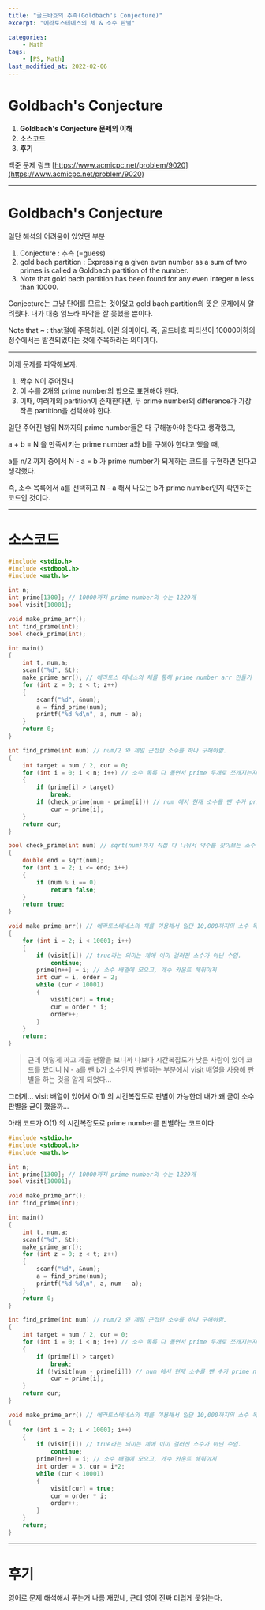```yaml
---
title: "골드바흐의 추측(Goldbach's Conjecture)"
excerpt: "에라토스테네스의 체 & 소수 판별"

categories:
    - Math
tags:
    - [PS, Math]
last_modified_at: 2022-02-06
---
```

# Goldbach's Conjecture
1. **Goldbach's Conjecture 문제의 이해**
2. 소스코드
3. **후기**

백준 문제 링크 [https://www.acmicpc.net/problem/9020](https://www.acmicpc.net/problem/9020)


---

#  Goldbach's Conjecture

일단 해석의 어려움이 있었던 부분
1. Conjecture : 추측 (=guess)
2. gold bach partition : Expressing a given even number as a sum of two primes is called a Goldbach partition of the number.
3. Note that gold bach partition has been found for any even integer n less than 10000.

Conjecture는 그냥 단어를 모르는 것이었고 gold bach partition의 뜻은 문제에서 알려줬다. 내가 대충 읽느라 파악을 잘 못했을 뿐이다.

Note that ~ : that절에 주목하라. 이런 의미이다. 즉, 골드바흐 파티션이 10000이하의 정수에서는 발견되었다는 것에 주목하라는 의미이다.

---

이제 문제를 파악해보자.

1. 짝수 N이 주어진다
2. 이 수를 2개의 prime number의 합으로 표현해야 한다.
3. 이때, 여러개의 partition이 존재한다면, 두 prime number의 difference가 가장 작은 partition을 선택해야 한다.

일단 주어진 범위 N까지의 prime number들은 다 구해놓아야 한다고 생각했고, 

a + b = N 을 만족시키는 prime number a와 b를 구해야 한다고 했을 때,

a를 n/2 까지 중에서 N - a = b 가 prime number가 되게하는 코드를 구현하면 된다고 생각했다.

즉, 소수 목록에서 a를 선택하고 N - a 해서 나오는 b가 prime number인지 확인하는 코드인 것이다.

---

# 소스코드

```c
#include <stdio.h>
#include <stdbool.h>
#include <math.h>

int n;
int prime[1300]; // 10000까지 prime number의 수는 1229개
bool visit[10001];

void make_prime_arr();
int find_prime(int);
bool check_prime(int);

int main()
{
	int t, num,a;
	scanf("%d", &t);
	make_prime_arr(); // 에라토스 테네스의 체를 통해 prime number arr 만들기
	for (int z = 0; z < t; z++)
	{
		scanf("%d", &num);
		a = find_prime(num);
		printf("%d %d\n", a, num - a);
	}
	return 0;
}

int find_prime(int num) // num/2 와 제일 근접한 소수를 하나 구해야함.
{
	int target = num / 2, cur = 0;
	for (int i = 0; i < n; i++) // 소수 목록 다 돌면서 prime 두개로 쪼개지는지 확인해야지
	{
		if (prime[i] > target)
			break;
		if (check_prime(num - prime[i])) // num 에서 현재 소수를 뺀 수가 prime number라면 두개로 쪼갤 수 있다는 의미지
			cur = prime[i];
	}
	return cur;
}

bool check_prime(int num) // sqrt(num)까지 직접 다 나눠서 약수를 찾아보는 소수 판별법
{
	double end = sqrt(num);
	for (int i = 2; i <= end; i++)
	{
		if (num % i == 0)
			return false;
	}
	return true;
}

void make_prime_arr() // 에라토스테네스의 체를 이용해서 일단 10,000까지의 소수 목록을 구해놓는것
{
	for (int i = 2; i < 10001; i++)
	{
		if (visit[i]) // true라는 의미는 체에 이미 걸러진 소수가 아닌 수임.
			continue;
		prime[n++] = i; // 소수 배열에 모으고, 개수 카운트 해줘야지
		int cur = i, order = 2;
		while (cur < 10001)
		{
			visit[cur] = true;
			cur = order * i;
			order++;
		}
	}
	return;
}

```

>근데 이렇게 짜고 제출 현황을 보니까 나보다 시간복잡도가 낮은 사람이 있어 코드를 봤더니 N - a를 뺀 b가 소수인지 판별하는 부분에서 visit 배열을 사용해 판별을 하는 것을 알게 되었다...

그러게... visit 배열이 있어서 O(1) 의 시간복잡도로 판별이 가능한데 내가 왜 굳이 소수 판별을 굳이 했을까...

아래 코드가 O(1) 의 시간복잡도로 prime number를 판별하는 코드이다.

```c
#include <stdio.h>
#include <stdbool.h>
#include <math.h>

int n;
int prime[1300]; // 10000까지 prime number의 수는 1229개
bool visit[10001];

void make_prime_arr();
int find_prime(int);

int main()
{
	int t, num,a;
	scanf("%d", &t);
	make_prime_arr();
	for (int z = 0; z < t; z++)
	{
		scanf("%d", &num);
		a = find_prime(num);
		printf("%d %d\n", a, num - a);
	}
	return 0;
}

int find_prime(int num) // num/2 와 제일 근접한 소수를 하나 구해야함.
{
	int target = num / 2, cur = 0;
	for (int i = 0; i < n; i++) // 소수 목록 다 돌면서 prime 두개로 쪼개지는지 확인해야지
	{
		if (prime[i] > target)
			break;
		if (!visit[num - prime[i]]) // num 에서 현재 소수를 뺀 수가 prime number라면 두개로 쪼갤 수 있다는 의미지
			cur = prime[i];
	}
	return cur;
}

void make_prime_arr() // 에라토스테네스의 체를 이용해서 일단 10,000까지의 소수 목록을 구해놓는것
{
	for (int i = 2; i < 10001; i++)
	{
		if (visit[i]) // true라는 의미는 체에 이미 걸러진 소수가 아닌 수임.
			continue;
		prime[n++] = i; // 소수 배열에 모으고, 개수 카운트 해줘야지
		int order = 3, cur = i*2;
		while (cur < 10001)
		{
			visit[cur] = true;
			cur = order * i;
			order++;
		}
	}
	return;
}
```

---


# 후기

영어로 문제 해석해서 푸는거 나름 재밌네, 근데 영어 진짜 더럽게 못읽는다.